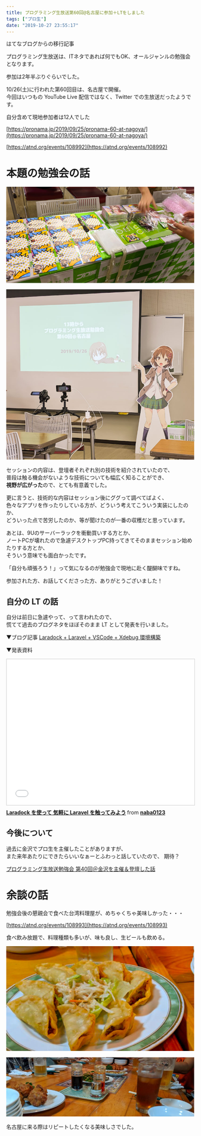 ```yaml
---
title: プログラミング生放送第60回@名古屋に参加＋LTをしました
tags: ["プロ生"]
date: "2019-10-27 23:55:17"
---
```


<div class="alert info">
はてなブログからの移行記事
</div>

プログラミング生放送は、ITネタであれば何でもOK、オールジャンルの勉強会となります。

参加は2年半ぶりぐらいでした。

10/26(土)に行われた第60回目は、名古屋で開催。  
今回はいつもの YouTube Live 配信ではなく、Twitter での生放送だったようです。

自分含めて現地参加者は12人でした

[https://pronama.jp/2019/09/25/pronama-60-at-nagoya/](https://pronama.jp/2019/09/25/pronama-60-at-nagoya/)

[https://atnd.org/events/108992](https://atnd.org/events/108992)

# 本題の勉強会の話

![準備中](20191027233545.jpg)

![プロ生ちゃんマジ天使](20191027233804.jpg)

セッションの内容は、登壇者それぞれ別の技術を紹介されていたので、  
普段は触る機会がないような技術についても幅広く知ることができ、  
**視野が広がった**ので、とても有意義でした。

更に言うと、技術的な内容はセッション後にググって調べてばよく、  
色々なアプリを作ったりしている方が、どういう考えてこういう実装にしたのか、  
どういった点で苦労したのか、等が聞けたのが一番の収穫だと思っています。

あとは、9Uのサーバーラックを衝動買いする方とか、  
ノートPCが壊れたので急遽デスクトップPC持ってきてそのままセッション始めたりする方とか、  
そういう意味でも面白かったです。

「自分も頑張ろう！」って気になるのが勉強会で現地に赴く醍醐味ですね。

参加された方、お話してくださった方、ありがとうございました！

## 自分の LT の話

自分は前日に急遽やって、って言われたので、  
慌てて過去のブログネタをほぼそのまま LT として発表を行いました。

▼ブログ記事
[Laradock + Laravel + VSCode + Xdebug 環境構築](./0630-laradock)

▼発表資料
<iframe src="//www.slideshare.net/slideshow/embed_code/key/tdvXljOwdEd0IE" width="595" height="390" frameborder="0" marginwidth="0" marginheight="0" scrolling="no" style="border:1px solid #CCC; border-width:1px; margin-bottom:5px; max-width: 100%;" allowfullscreen> </iframe> <div style="margin-bottom:5px"> <strong> <a href="//www.slideshare.net/naba0123/laradock-laravel" title="Laradock を使って 気軽に Laravel を触ってみよう" target="_blank">Laradock を使って 気軽に Laravel を触ってみよう</a> </strong> from <strong><a href="https://www.slideshare.net/naba0123" target="_blank">naba0123</a></strong> </div>

## 今後について

過去に金沢でプロ生を主催したことがありますが、  
また来年あたりにできたらいいなぁーとふわっと話していたので、  期待？

[プログラミング生放送勉強会 第40回＠金沢を主催＆登壇した話](../../2016/0329-pronama)

# 余談の話

勉強会後の懇親会で食べた台湾料理屋が、めちゃくちゃ美味しかった・・・

[https://atnd.org/events/108993](https://atnd.org/events/108993)

食べ飲み放題で、料理種類も多いが、味も良し、生ビールも飲める。

![揚餃子](20191027233230.jpg)

![必死に食べていたから最初に来た料理しか撮っていないやつ](20191027232705.jpg)

名古屋に来る際はリピートしたくなる美味しさでした。
